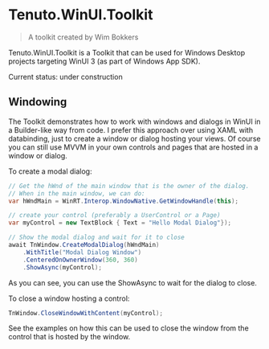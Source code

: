 # Tenuto.WinUI.Toolkit

> A toolkit created by Wim Bokkers

Tenuto.WinUI.Toolkit is a Toolkit that can be used for Windows Desktop projects targeting WinUI 3 (as part of Windows App SDK).

Current status: under construction

## Windowing
The Toolkit demonstrates how to work with windows and dialogs in WinUI in a Builder-like way from code. I prefer this approach over using XAML with databinding, just to create a window or dialog hosting your views. Of course you can still use MVVM in your own controls and pages that are hosted in a window or dialog.

To create a modal dialog:

```csharp
// Get the hWnd of the main window that is the owner of the dialog. 
// When in the main window, we can do: 
var hWndMain = WinRT.Interop.WindowNative.GetWindowHandle(this);

// create your control (preferably a UserControl or a Page)
var myControl = new TextBlock { Text = "Hello Modal Dialog"});

// Show the modal dialog and wait for it to close
await TnWindow.CreateModalDialog(hWndMain)
    .WithTitle("Modal Dialog Window")
    .CenteredOnOwnerWindow(360, 360)
    .ShowAsync(myControl);
```

As you can see, you can use the ShowAsync to wait for the dialog to close.

To close a window hosting a control:

``` csharp
TnWindow.CloseWindowWithContent(myControl); 
```
See the examples on how this can be used to close the window from the control that is hosted by the window.



